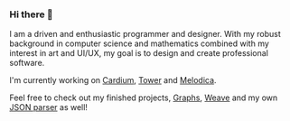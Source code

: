 ### Hi there 👋

I am a driven and enthusiastic programmer and designer. With my robust background in computer science and mathematics combined with my interest in art and UI/UX, my goal is to design and create professional software.

I'm currently working on [Cardium](https://github.com/levente-varga/Cardium), [Tower](https://github.com/levente-varga/Tower) and [Melodica](https://github.com/levente-varga/Melodica).

Feel free to check out my finished projects, [Graphs](https://github.com/levente-varga/Graphs), [Weave](https://github.com/weave-game/weave) and my own [JSON parser](https://github.com/levente-varga/JsonParser) as well!
